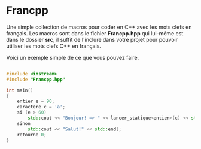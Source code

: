 # Francpp
Une simple collection de macros pour coder en C++ avec les mots clefs en français.
Les macros sont dans le fichier __Francpp.hpp__ qui lui-même est dans le dossier __src__, il suffit de l'inclure dans votre projet pour pouvoir utiliser les mots clefs C++ en français.

Voici un exemple simple de ce que vous pouvez faire.

``` C++

#include <iostream>
#include "Francpp.hpp"

int	main()
{
	entier e = 90;
	caractere c = 'a';
	si (e > 60)
		std::cout << "Bonjour! => " << lancer_statique<entier>(c) << std::endl;
	sinon
		std::cout << "Salut!" << std::endl;
	retourne 0;
}

```

